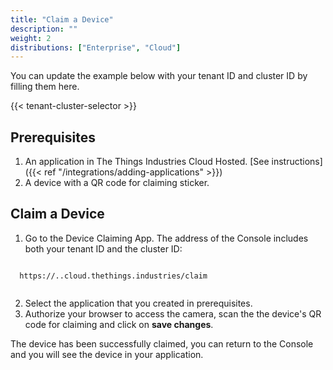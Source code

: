 ```yaml
---
title: "Claim a Device"
description: ""
weight: 2
distributions: ["Enterprise", "Cloud"]
--- 
```


You can update the example below with your tenant ID and cluster ID by filling them here.

{{< tenant-cluster-selector >}}

## Prerequisites

1. An application in The Things Industries Cloud Hosted. [See instructions]({{< ref "/integrations/adding-applications" >}})
2. A device with a QR code for claiming sticker.

## Claim a Device

1. Go to the Device Claiming App.
  The address of the Console includes both your tenant ID and the cluster ID:

  <p>
  <code data-content="cluster-address">
  https://<span data-content="tenant-id"></span>.<span data-content="cluster-id"></span>.cloud.thethings.industries/claim
  </code>
  </p>

2. Select the application that you created in prerequisites.
3. Authorize your browser to access the camera, scan the the device's QR code for claiming and click on **save changes**.

The device has been successfully claimed, you can return to the Console and you will see the device in your application.
